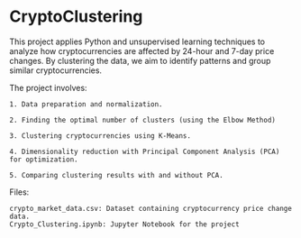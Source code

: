 # CryptoClustering

This project applies Python and unsupervised learning techniques to analyze how cryptocurrencies are affected by 24-hour and 7-day price changes. By clustering the data, we aim to identify patterns and group similar cryptocurrencies.

The project involves:

    1. Data preparation and normalization.

    2. Finding the optimal number of clusters (using the Elbow Method)

    3. Clustering cryptocurrencies using K-Means.

    4. Dimensionality reduction with Principal Component Analysis (PCA) for optimization.

    5. Comparing clustering results with and without PCA.

Files:

    crypto_market_data.csv: Dataset containing cryptocurrency price change data.
    Crypto_Clustering.ipynb: Jupyter Notebook for the project
